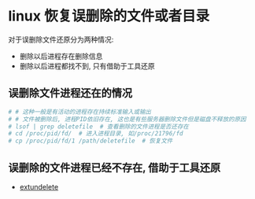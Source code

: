 # linux 恢复误删除的文件或者目录

对于误删除文件还原分为两种情况:
+ 删除以后进程存在删除信息
+ 删除以后进程都找不到, 只有借助于工具还原

## 误删除文件进程还在的情况

```sh
# # 这种一般是有活动的进程存在持续标准输入或输出
# # 文件被删除后, 进程PID依旧存在, 这也是有些服务器删除文件但是磁盘不释放的原因
# lsof | grep deletefile  # 查看删除的文件进程是否还存在
# cd /proc/pid/fd/  # 进入进程目录, 如/proc/21796/fd
# cp /proc/pid/fd/1 /path/deletefile  # 恢复文件
```

## 误删除的文件进程已经不存在, 借助于工具还原

+ [extundelete](extundelete.md)
